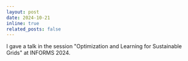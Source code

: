 ```yaml
---
layout: post
date: 2024-10-21
inline: true
related_posts: false
---
```


I gave a talk in the session "Optimization and Learning for Sustainable Grids" at INFORMS 2024.
